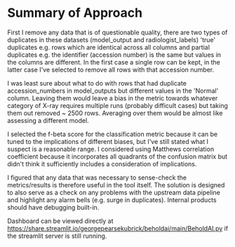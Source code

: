 # Summary of Approach


First I remove any data that is of questionable quality, there are two types of duplicates in these datasets (model_output 
and radiologist_labels) 'true' duplicates e.g. rows which are identical across all columns and partial duplicates e.g.
the identifier (accession number) is the same but values in the columns are different. In the first case a single row 
can be kept, in the latter case I've selected to remove all rows with that accession number.

I was least sure about what to do with rows that had duplicate accession_numbers in model_outputs but different values in 
the 'Normal' column. Leaving them would leave a bias in the metric towards whatever category of X-ray requires multiple 
runs (probably difficult cases) but taking them out removed ~ 2500 rows. Averaging over them would be almost like assessing 
a different model.

I selected the f-beta score for the classification metric because it can be tuned to the implications of different biases,
but I've still stated what I suspect is a reasonable range. I considered using Matthews correlation coefficient because 
it incorporates all quadrants of the confusion matrix but didn't think it sufficiently includes a consideration of
implications.

I figured that any data that was necessary to sense-check the metrics/results is therefore useful in the tool itself. 
The solution is designed to also serve as a check on any problems with the upstream data pipeline and highlight any 
alarm bells (e.g. surge in duplicates). Internal products should have debugging built-in.

Dashboard can be viewed directly at https://share.streamlit.io/georgepearsekubrick/beholdai/main/BeholdAI.py if the streamlit server is still running.
